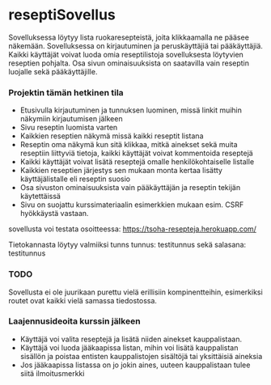 # reseptiSovellus

Sovelluksessa löytyy lista ruokaresepteistä, joita klikkaamalla ne pääsee näkemään.
Sovelluksessa on kirjautuminen ja peruskäyttäjiä tai pääkäyttäjiä.
Kaikki käyttäjät voivat luoda omia reseptilistoja sovelluksesta löytyvien reseptien pohjalta.
Osa sivun ominaisuuksista on saatavilla vain reseptin luojalle sekä pääkäyttäjille.

### Projektin tämän hetkinen tila

* Etusivulla kirjautuminen ja tunnuksen luominen, missä linkit muihin näkymiin kirjautumisen jälkeen
* Sivu reseptin luomista varten
* Kaikkien reseptien näkymä missä kaikki reseptit listana
* Reseptin oma näkymä kun sitä klikkaa, mitkä ainekset sekä muita reseptiin liittyviä tietoja, kaikki käyttäjät voivat kommentoida reseptejä
* Kaikki käyttäjät voivat lisätä reseptejä omalle henkilökohtaiselle listalle
* Kaikkien reseptien järjestys sen mukaan monta kertaa lisätty käyttäjälistalle eli reseptin suosio
* Osa sivuston ominaisuuksista vain pääkäyttäjän ja reseptin tekijän käytettäissä
* Sivu on suojattu kurssimateriaalin esimerkkien mukaan esim. CSRF hyökkäystä vastaan.

sovellusta voi testata osoitteessa:
https://tsoha-resepteja.herokuapp.com/

Tietokannasta löytyy valmiiksi tunns
tunnus: testitunnus
sekä salasana: testitunnus


### TODO

Sovellusta ei ole juurikaan purettu vielä erillisiin kompinentteihin, esimerkiksi routet ovat kaikki vielä samassa tiedostossa.


### Laajennusideoita kurssin jälkeen

* Käyttäjä voi valita reseptejä ja lisätä niiden ainekset kauppalistaan.
* Käyttäjä voi luoda jääkaapissa listan, mihin voi lisätä kauppalistan sisällön ja poistaa entisten kauppalistojen sisältöjä tai yksittäisiä aineksia
* Jos jääkaapissa listassa on jo jokin aines, uuteen kauppalistaan tulee siitä ilmoitusmerkki


